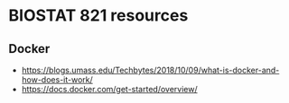 # BIOSTAT 821 resources

## Docker

* <https://blogs.umass.edu/Techbytes/2018/10/09/what-is-docker-and-how-does-it-work/>
* <https://docs.docker.com/get-started/overview/>
